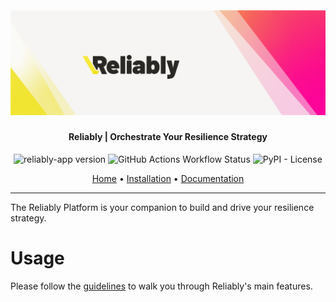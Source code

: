 <h2 align="center">
  <br>
  <p align="center"><img src="https://raw.githubusercontent.com/rebound-how/rebound/refs/heads/main/reliably/cli/public/logo.png"></p>
</h2>

<h4 align="center">Reliably | Orchestrate Your Resilience Strategy</h4>

<p align="center">
   <img alt="reliably-app version" src="https://img.shields.io/pypi/v/reliably-app">
   <img alt="GitHub Actions Workflow Status" src="https://img.shields.io/github/actions/workflow/status/rebound-how/rebound/build-reliably-app.yaml">
   <img alt="PyPI - License" src="https://img.shields.io/pypi/l/reliably-app">
</p>

<p align="center">
  <a href="https://reliably.com/">Home</a> •
  <a href="https://reliably.com/docs/install/platform/">Installation</a> •
  <a href="https://reliably.com/docs/">Documentation</a>
</p>

---

The Reliably Platform is your companion to build and drive your resilience
strategy.

# Usage

Please follow the [guidelines][] to walk you through Reliably's main features.

[guidelines]: https://reliably.com/guides/first-plan/
